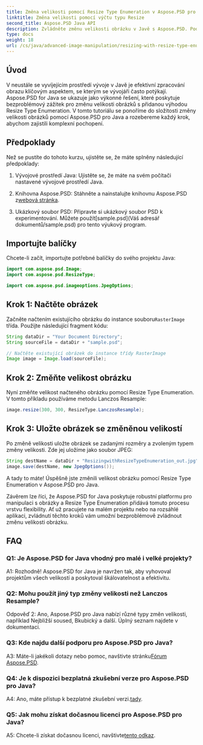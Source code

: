 ```yaml
---
title: Změna velikosti pomocí Resize Type Enumeration v Aspose.PSD pro Javu
linktitle: Změna velikosti pomocí výčtu typu Resize
second_title: Aspose.PSD Java API
description: Zvládněte změnu velikosti obrázku v Javě s Aspose.PSD. Podrobný průvodce pomocí výčtu typu změny velikosti.
type: docs
weight: 18
url: /cs/java/advanced-image-manipulation/resizing-with-resize-type-enumeration/
---
```

## Úvod

V neustále se vyvíjejícím prostředí vývoje v Javě je efektivní zpracování obrazu klíčovým aspektem, se kterým se vývojáři často potýkají. Aspose.PSD for Java se ukazuje jako výkonné řešení, které poskytuje bezproblémový zážitek pro změnu velikosti obrázků s přidanou výhodou Resize Type Enumeration. V tomto tutoriálu se ponoříme do složitosti změny velikosti obrázků pomocí Aspose.PSD pro Java a rozebereme každý krok, abychom zajistili komplexní pochopení.

## Předpoklady

Než se pustíte do tohoto kurzu, ujistěte se, že máte splněny následující předpoklady:

1. Vývojové prostředí Java: Ujistěte se, že máte na svém počítači nastavené vývojové prostředí Java.

2. Knihovna Aspose.PSD: Stáhněte a nainstalujte knihovnu Aspose.PSD z[webová stránka](https://releases.aspose.com/psd/java/).

3.  Ukázkový soubor PSD: Připravte si ukázkový soubor PSD k experimentování. Můžete použít[sample.psd](Váš adresář dokumentů/sample.psd) pro tento výukový program.

## Importujte balíčky

Chcete-li začít, importujte potřebné balíčky do svého projektu Java:

```java
import com.aspose.psd.Image;
import com.aspose.psd.ResizeType;

import com.aspose.psd.imageoptions.JpegOptions;
```

## Krok 1: Načtěte obrázek

 Začněte načtením existujícího obrázku do instance souboru`RasterImage` třída. Použijte následující fragment kódu:

```java
String dataDir = "Your Document Directory";
String sourceFile = dataDir + "sample.psd";

// Načtěte existující obrázek do instance třídy RasterImage
Image image = Image.load(sourceFile);
```

## Krok 2: Změňte velikost obrázku

Nyní změňte velikost načteného obrázku pomocí Resize Type Enumeration. V tomto příkladu používáme metodu Lanczos Resample:

```java
image.resize(300, 300, ResizeType.LanczosResample);
```

## Krok 3: Uložte obrázek se změněnou velikostí

Po změně velikosti uložte obrázek se zadanými rozměry a zvoleným typem změny velikosti. Zde jej uložíme jako soubor JPEG:

```java
String destName = dataDir + "ResizingwithResizeTypeEnumeration_out.jpg";
image.save(destName, new JpegOptions());
```

A tady to máte! Úspěšně jste změnili velikost obrázku pomocí Resize Type Enumeration v Aspose.PSD pro Java.

Závěrem lze říci, že Aspose.PSD for Java poskytuje robustní platformu pro manipulaci s obrázky a Resize Type Enumeration přidává tomuto procesu vrstvu flexibility. Ať už pracujete na malém projektu nebo na rozsáhlé aplikaci, zvládnutí těchto kroků vám umožní bezproblémově zvládnout změnu velikosti obrázku.

## FAQ

### Q1: Je Aspose.PSD for Java vhodný pro malé i velké projekty?

A1: Rozhodně! Aspose.PSD for Java je navržen tak, aby vyhovoval projektům všech velikostí a poskytoval škálovatelnost a efektivitu.

### Q2: Mohu použít jiný typ změny velikosti než Lanczos Resample?

Odpověď 2: Ano, Aspose.PSD pro Java nabízí různé typy změn velikosti, například Nejbližší soused, Bkubický a další. Úplný seznam najdete v dokumentaci.

### Q3: Kde najdu další podporu pro Aspose.PSD pro Java?

 A3: Máte-li jakékoli dotazy nebo pomoc, navštivte stránku[Fórum Aspose.PSD](https://forum.aspose.com/c/psd/34).

### Q4: Je k dispozici bezplatná zkušební verze pro Aspose.PSD pro Java?

 A4: Ano, máte přístup k bezplatné zkušební verzi.[tady](https://releases.aspose.com/).

### Q5: Jak mohu získat dočasnou licenci pro Aspose.PSD pro Java?

 A5: Chcete-li získat dočasnou licenci, navštivte[tento odkaz](https://purchase.aspose.com/temporary-license/).